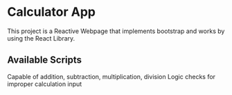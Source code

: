 # Calculator App

This project is a Reactive Webpage that implements bootstrap and works by using the React Library.

## Available Scripts

Capable of addition, subtraction, multiplication, division
Logic checks for improper calculation input


